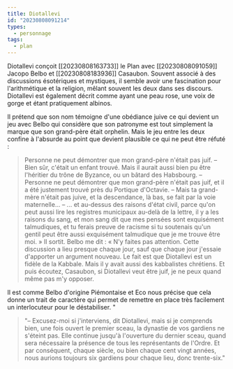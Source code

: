 ```yaml
---
title: Diotallevi
id: "20230808091214"
types:
  - personnage
tags:
  - plan
---
```

Diotallevi conçoit [[20230808163733]] le Plan avec [[20230808091059]] Jacopo Belbo et  [[20230808183936]] Casaubon.
Souvent associé à des discussions ésotériques et mystiques, il semble avoir une fascination pour l'arithmétique et la religion, mêlant souvent les deux dans ses discours. Diotallevi est également décrit comme ayant une peau rose, une voix de gorge et étant pratiquement albinos.

Il prétend que son nom témoigne d'une obédiance juive ce qui devient un jeu avec Belbo qui considère que son patronyme est tout simplement la marque que son grand-père était orphelin. Mais le jeu entre les deux confine à l'absurde au point que devient plausible ce qui ne peut être réfuté :
>Personne ne peut démontrer que mon grand-père n'était pas juif.
– Bien sûr, c'était un enfant trouvé. Mais il aurait aussi bien pu être l'héritier du trône de Byzance, ou un bâtard des Habsbourg.
– Personne ne peut démontrer que mon grand-père n'était pas juif, et il a été justement trouvé près du Portique d'Octavie.
– Mais ta grand-mère n'était pas juive, et la descendance, là bas, se fait par la voie maternelle...
– ... et au-dessus des raisons d'état civil, parce qu'on peut aussi lire les registres municipaux au-delà de la lettre, il y a les raisons du sang, et mon sang dit que mes pensées sont exquisément talmudiques, et tu ferais preuve de racisme si tu soutenais qu'un gentil peut être aussi exquisément talmudique que je me trouve être moi. »
Il sortit. Belbo me dit : « N'y faites pas attention. Cette discussion a lieu presque chaque jour, sauf que chaque jour
j'essaie d'apporter un argument nouveau. Le fait est que Diotallevi est un fidèle de la Kabbale. Mais il y avait aussi des kabbalistes chrétiens. Et puis écoutez, Casaubon, si Diotallevi veut être juif, je ne peux quand même pas m'y opposer.

Il est comme Belbo d'origine Piémontaise et Eco nous précise que cela donne un trait de caractère qui permet de remettre en place très facilement un interlocuteur pour le déstabiliser.
"

>"– Excusez-moi si j'interviens, dit Diotallevi, mais si je comprends bien, une fois ouvert le premier sceau, la dynastie de vos gardiens ne s'éteint pas. Elle continue jusqu'à l'ouverture du dernier sceau, quand sera nécessaire la présence de tous les représentants de l'Ordre. Et par conséquent, chaque siècle, ou bien chaque cent vingt années, nous aurions toujours six gardiens pour chaque lieu, donc trente-six."
